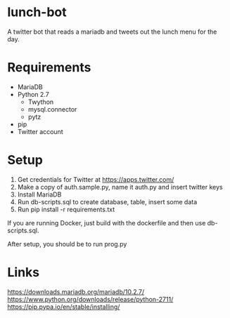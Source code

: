 # lunch-bot
A twitter bot that reads a mariadb and tweets out the lunch menu for the day.

# Requirements
- MariaDB
- Python 2.7
  - Twython
  - mysql.connector
  - pytz
- pip
- Twitter account

# Setup
1. Get credentials for Twitter at https://apps.twitter.com/
2. Make a copy of auth.sample.py, name it auth.py and insert twitter keys
3. Install MariaDB
4. Run db-scripts.sql to create database, table, insert some data
5. Run pip install -r requirements.txt

If you are running Docker, just build with the dockerfile and then use db-scripts.sql.

After setup, you should be to run prog.py

# Links
https://downloads.mariadb.org/mariadb/10.2.7/
https://www.python.org/downloads/release/python-2711/
https://pip.pypa.io/en/stable/installing/

